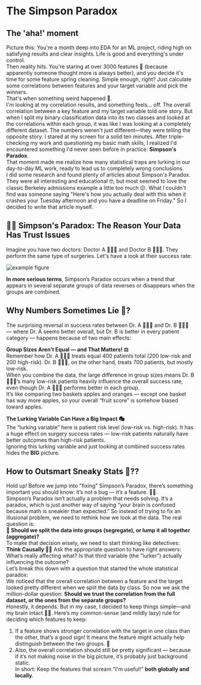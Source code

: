 # The Simpson Paradox

## The 'aha!' moment
Picture this: You're a month deep into EDA for an ML project, riding high on satisfying results and clear insights. Life is good and everything's under control.  
Then reality hits. You're staring at over 3000 features 🤯 (because apparently someone thought more is always better), and you decide it's time for some feature spring cleaning. Simple enough, right? Just calculate some correlations between features and your target variable and pick the winners.  
That's when something weird happened 🧐.  
I'm looking at my correlation results, and something feels... off. The overall correlation between a key feature and my target variable told one story. But when I split my binary classification data into its two classes and looked at the correlations within each group, it was like I was looking at a completely different dataset. The numbers weren't just different—they were telling the opposite story.
I stared at my screen for a solid ten minutes. After triple-checking my work and questioning my basic math skills, I realized I'd encountered something I'd never seen before in practice: **Simpson's Paradox**.  
That moment made me realize how many statistical traps are lurking in our day-to-day ML work, ready to lead us to completely wrong conclusions.  
I did some research and found plenty of articles about Simpson's Paradox. They were all interesting and educational 🤓, but most seemed to love the classic Berkeley admissions example a little too much 😔. What I couldn't find was someone saying "Here's how you actually deal with this when it crashes your Tuesday afternoon and you have a deadline on Friday."
So I decided to write that article myself.

## 🕵️‍♂️ Simpson's Paradox: The Reason Your Data Has Trust Issues
Imagine you have two doctors: Doctor A 👩🏼‍⚕️ and Doctor B 🧑🏼‍⚕️. They perform the same type of surgeries. Let's have a look at their success rate:  

![example figure](./articles/figures/simpsons_paradox_figure.png)
  
**In more serious terms**, Simpson’s Paradox occurs when a trend that appears in several separate groups of data reverses or disappears when the groups are combined.  
  
## Why Numbers Sometimes Lie 🤥?  
The surprising reversal in success rates between Dr. A 👩🏼‍⚕️ and Dr. B 🧑🏼‍⚕️ — where Dr. A seems better overall, but Dr. B is better in every patient category — happens because of two main effects:  
  
**Group Sizes Aren’t Equal — and That Matters! ⚖️**  
Remember how Dr. A 👩🏼‍⚕️ treats equal 400 patients total (200 low-risk and 200 high-risk). Dr. B 🧑🏼‍⚕️, on the other hand, treats 700 patients, but mostly low-risk.  
When you combine the data, the large difference in group sizes means Dr. B 🧑🏼‍⚕️’s many low-risk patients heavily influence the overall success rate, even though Dr. A 👩🏼‍⚕️ performs better in each group.  
It’s like comparing two baskets apples and oranges — except one basket has way more apples, so your overall “fruit score” is somehow biased toward apples.  
  
**The Lurking Variable Can Have a Big Impact 🎭**  
The “lurking variable” here is patient risk level (low-risk vs. high-risk). It has a huge effect on surgery success rates — low-risk patients naturally have better outcomes than high-risk patients.  
Ignoring this lurking variable and just looking at combined success rates hides the **BIG** picture.

## How to Outsmart Sneaky Stats 🔎??
Hold up! Before we jump into "fixing" Simpson’s Paradox, there’s something important you should know: it’s not a bug — it’s a feature. 🐞✨.  
Simpson’s Paradox isn’t actually a problem that needs solving. It’s a paradox, which is just another way of saying “your brain is confused because math is sneakier than expected.” So instead of trying to fix an illusional problem, we need to rethink how we look at the data. The real question is:  
**🤔 Should we split the data into groups (segregate), or lump it all together (aggregate)?**  
To make that decision wisely, we need to start thinking like detectives: **Think Causally 🕵️‍♂️** Ask the appropriate question to have right answers: What’s really affecting what? Is that third variable (the "lurker") actually influencing the outcome?  
Let’s break this down with a question that started the whole statistical paradox:  
We noticed that the overall correlation between a feature and the target looked pretty different when we split the data by class. So now we ask the million-dollar question: **Should we trust the correlation from the full dataset, or the ones from the separate groups?**  
Honestly, it depends. But in my case, I decided to keep things simple—and my brain intact 🧠💡. Here’s my common-sense (and mildly lazy) rule for deciding which features to keep:  
1. If a feature shows stronger correlation with the target in one class than the other, that’s a good sign! It means the feature might actually help distinguish between the two groups. 🎯
2. Also, the overall correlation should still be pretty significant — because if it’s not making noise in the big picture, it’s probably just background static.  
In short: Keep the features that scream "I'm useful!" **both globally and locally**.